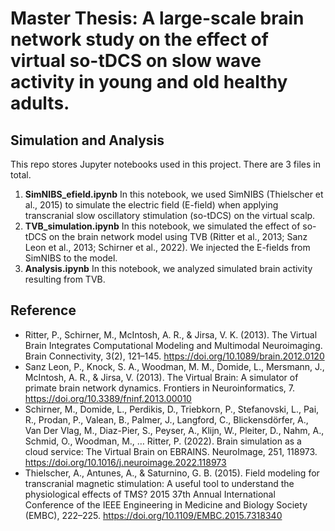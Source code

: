 # Master Thesis: A large-scale brain network study on the effect of virtual so-tDCS on slow wave activity in young and old healthy adults.

## Simulation and Analysis
This repo stores Jupyter notebooks used in this project. There are 3 files in total.
1. **SimNIBS_efield.ipynb** In this notebook, we used SimNIBS (Thielscher et al., 2015) to simulate the electric field (E-field) when applying transcranial slow oscillatory stimulation (so-tDCS) on the virtual scalp.   
2. **TVB_simulation.ipynb** In this notebook, we simulated the effect of so-tDCS on the brain network model using TVB (Ritter et al., 2013; Sanz Leon et al., 2013; Schirner et al., 2022). We injected the E-fields from SimNIBS to the model.
3. **Analysis.ipynb** In this notebook, we analyzed simulated brain activity resulting from TVB.

## Reference
- Ritter, P., Schirner, M., McIntosh, A. R., & Jirsa, V. K. (2013). The Virtual Brain Integrates Computational Modeling and Multimodal Neuroimaging. Brain Connectivity, 3(2), 121–145. https://doi.org/10.1089/brain.2012.0120
- Sanz Leon, P., Knock, S. A., Woodman, M. M., Domide, L., Mersmann, J., McIntosh, A. R., & Jirsa, V. (2013). The Virtual Brain: A simulator of primate brain network dynamics. Frontiers in Neuroinformatics, 7. https://doi.org/10.3389/fninf.2013.00010
- Schirner, M., Domide, L., Perdikis, D., Triebkorn, P., Stefanovski, L., Pai, R., Prodan, P., Valean, B., Palmer, J., Langford, C., Blickensdörfer, A., Van Der Vlag, M., Diaz-Pier, S., Peyser, A., Klijn, W., Pleiter, D., Nahm, A., Schmid, O., Woodman, M., … Ritter, P. (2022). Brain simulation as a cloud service: The Virtual Brain on EBRAINS. NeuroImage, 251, 118973. https://doi.org/10.1016/j.neuroimage.2022.118973
- Thielscher, A., Antunes, A., & Saturnino, G. B. (2015). Field modeling for transcranial magnetic stimulation: A useful tool to understand the physiological effects of TMS? 2015 37th Annual International Conference of the IEEE Engineering in Medicine and Biology Society (EMBC), 222–225. https://doi.org/10.1109/EMBC.2015.7318340

